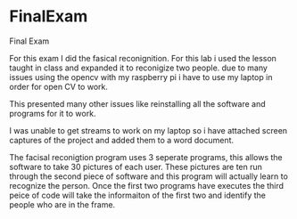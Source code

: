 # FinalExam
Final Exam

For this exam I did the fasical reconignition. For this lab i used the lesson taught in class and expanded it to reconigize two people.
due to many issues using the opencv with my raspberry pi i have to use my laptop in order for open CV to work.

This presented many other issues like reinstalling all the software and programs for it to work. 

I was unable to get streams to work on my laptop so i have attached screen captures of the project and added them to a word document.

The facisal reconigtion program uses 3 seperate programs, this allows the software to take 30 pictures of each user. These pictures are ten run through the second piece of software and this program will actually learn to recognize the person. Once the first two programs have executes the third peice of code will take the informaiton of the first two and identify the people who are in the frame. 

